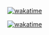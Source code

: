 <a href="https://wakatime.com/badge/github/JuzerShakir/juzershakir.github.io"><img src="https://wakatime.com/badge/github/JuzerShakir/juzershakir.github.io.svg" alt="wakatime"></a>

<a href="https://wakatime.com/badge/user/ccef187f-4308-4666-920d-d0a9a07d713a/project/565be8b4-10d2-41fe-91e3-99cbedb85f55"><img src="https://wakatime.com/badge/user/ccef187f-4308-4666-920d-d0a9a07d713a/project/565be8b4-10d2-41fe-91e3-99cbedb85f55.svg" alt="wakatime"></a>

